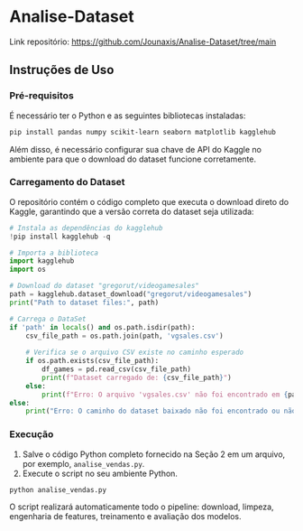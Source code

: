 
# Analise-Dataset

Link repositório: https://github.com/Jounaxis/Analise-Dataset/tree/main

## Instruções de Uso

### Pré-requisitos

É necessário ter o Python e as seguintes bibliotecas instaladas:
```bash
pip install pandas numpy scikit-learn seaborn matplotlib kagglehub
````

Além disso, é necessário configurar sua chave de API do Kaggle no ambiente para que o download do dataset funcione corretamente.

### Carregamento do Dataset

O repositório contém o código completo que executa o download direto do Kaggle, garantindo que a versão correta do dataset seja utilizada:

```python
# Instala as dependências do kagglehub
!pip install kagglehub -q 

# Importa a biblioteca
import kagglehub
import os

# Download do dataset "gregorut/videogamesales"
path = kagglehub.dataset_download("gregorut/videogamesales")
print("Path to dataset files:", path)

# Carrega o DataSet
if 'path' in locals() and os.path.isdir(path):
    csv_file_path = os.path.join(path, 'vgsales.csv')
    
    # Verifica se o arquivo CSV existe no caminho esperado
    if os.path.exists(csv_file_path):
        df_games = pd.read_csv(csv_file_path)
        print(f"Dataset carregado de: {csv_file_path}")
    else:
        print(f"Erro: O arquivo 'vgsales.csv' não foi encontrado em {path}")
else:
    print("Erro: O caminho do dataset baixado não foi encontrado ou não é um diretório.")
```

### Execução

1.  Salve o código Python completo fornecido na Seção 2 em um arquivo, por exemplo, `analise_vendas.py`.
2.  Execute o script no seu ambiente Python.

<!-- end list -->

```bash
python analise_vendas.py
```

O script realizará automaticamente todo o pipeline: download, limpeza, engenharia de features, treinamento e avaliação dos modelos.
